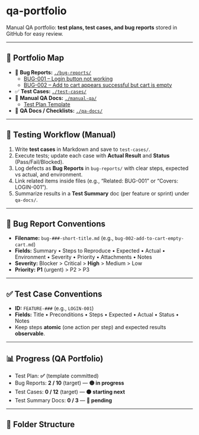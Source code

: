 # qa-portfolio

Manual QA portfolio: **test plans, test cases, and bug reports** stored in GitHub for easy review.

---

## 📂 Portfolio Map
- 🐛 **Bug Reports:** [`./bug-reports/`](./bug-reports/)
  - [BUG-001 – Login button not working](./bug-reports/bug-001-login-button-not-working.md)
  - [BUG-002 – Add to cart appears successful but cart is empty](./bug-reports/bug-002-add-to-cart-empty-cart.md)
- ✅ **Test Cases:** [`./test-cases/`](./test-cases/)
- 📘 **Manual QA Docs:** [`./manual-qa/`](./manual-qa/)
  - [Test Plan Template](./manual-qa/test-plan-template.md)
- 🧾 **QA Docs / Checklists:** [`./qa-docs/`](./qa-docs/)

---

## 🔄 Testing Workflow (Manual)
1. Write **test cases** in Markdown and save to `test-cases/`.
2. Execute tests; update each case with **Actual Result** and **Status** (Pass/Fail/Blocked).
3. Log defects as **Bug Reports** in `bug-reports/` with clear steps, expected vs actual, and environment.
4. Link related items inside files (e.g., “Related: BUG-001” or “Covers: LOGIN-001”).
5. Summarize results in a **Test Summary** doc (per feature or sprint) under `qa-docs/`.

---

## 🐛 Bug Report Conventions
- **Filename:** `bug-###-short-title.md` (e.g., `bug-002-add-to-cart-empty-cart.md`)
- **Fields:** Summary • Steps to Reproduce • Expected • Actual • Environment • Severity • Priority • Attachments • Notes
- **Severity:** Blocker > Critical > **High** > Medium > Low  
- **Priority:** **P1** (urgent) > P2 > P3

---

## ✅ Test Case Conventions
- **ID:** `FEATURE-###` (e.g., `LOGIN-001`)
- **Fields:** Title • Preconditions • Steps • Expected • Actual • Status • Notes
- Keep steps **atomic** (one action per step) and expected results **observable**.

---

## 📊 Progress (QA Portfolio)
- Test Plan: **✅** (template committed)
- Bug Reports: **2 / 10** (target) — **🟡 in progress**
- Test Cases: **0 / 12** (target) — **🟠 starting next**
- Test Summary Docs: **0 / 3** — **🔴 pending**

---

## 📁 Folder Structure
